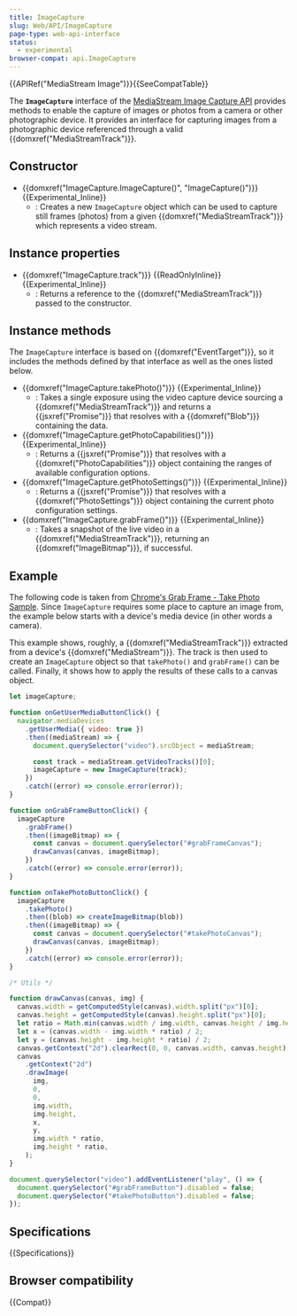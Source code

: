 ```yaml
---
title: ImageCapture
slug: Web/API/ImageCapture
page-type: web-api-interface
status:
  - experimental
browser-compat: api.ImageCapture
---
```


{{APIRef("MediaStream Image")}}{{SeeCompatTable}}

The **`ImageCapture`** interface of the [MediaStream Image Capture API](/en-US/docs/Web/API/MediaStream_Image_Capture_API) provides methods to enable the capture of images or photos from a camera or other photographic device. It provides an interface for capturing images from a photographic device referenced through a valid {{domxref("MediaStreamTrack")}}.

## Constructor

- {{domxref("ImageCapture.ImageCapture()", "ImageCapture()")}} {{Experimental_Inline}}
  - : Creates a new `ImageCapture` object which can be used to capture still frames (photos) from a given {{domxref("MediaStreamTrack")}} which represents a video stream.

## Instance properties

- {{domxref("ImageCapture.track")}} {{ReadOnlyInline}} {{Experimental_Inline}}
  - : Returns a reference to the {{domxref("MediaStreamTrack")}} passed to the constructor.

## Instance methods

The `ImageCapture` interface is based on {{domxref("EventTarget")}}, so it includes the methods defined by that interface as well as the ones listed below.

- {{domxref("ImageCapture.takePhoto()")}} {{Experimental_Inline}}
  - : Takes a single exposure using the video capture device sourcing a {{domxref("MediaStreamTrack")}} and returns a {{jsxref("Promise")}} that resolves with a {{domxref("Blob")}} containing the data.
- {{domxref("ImageCapture.getPhotoCapabilities()")}} {{Experimental_Inline}}
  - : Returns a {{jsxref("Promise")}} that resolves with a {{domxref("PhotoCapabilities")}} object containing the ranges of available configuration options.
- {{domxref("ImageCapture.getPhotoSettings()")}} {{Experimental_Inline}}
  - : Returns a {{jsxref("Promise")}} that resolves with a {{domxref("PhotoSettings")}} object containing the current photo configuration settings.
- {{domxref("ImageCapture.grabFrame()")}} {{Experimental_Inline}}
  - : Takes a snapshot of the live video in a {{domxref("MediaStreamTrack")}}, returning an {{domxref("ImageBitmap")}}, if successful.

## Example

The following code is taken from [Chrome's Grab Frame - Take Photo Sample](https://googlechrome.github.io/samples/image-capture/grab-frame-take-photo.html). Since `ImageCapture` requires some place to capture an image from, the example below starts with a device's media device (in other words a camera).

This example shows, roughly, a {{domxref("MediaStreamTrack")}} extracted from a device's {{domxref("MediaStream")}}. The track is then used to create an `ImageCapture` object so that `takePhoto()` and `grabFrame()` can be called. Finally, it shows how to apply the results of these calls to a canvas object.

```js
let imageCapture;

function onGetUserMediaButtonClick() {
  navigator.mediaDevices
    .getUserMedia({ video: true })
    .then((mediaStream) => {
      document.querySelector("video").srcObject = mediaStream;

      const track = mediaStream.getVideoTracks()[0];
      imageCapture = new ImageCapture(track);
    })
    .catch((error) => console.error(error));
}

function onGrabFrameButtonClick() {
  imageCapture
    .grabFrame()
    .then((imageBitmap) => {
      const canvas = document.querySelector("#grabFrameCanvas");
      drawCanvas(canvas, imageBitmap);
    })
    .catch((error) => console.error(error));
}

function onTakePhotoButtonClick() {
  imageCapture
    .takePhoto()
    .then((blob) => createImageBitmap(blob))
    .then((imageBitmap) => {
      const canvas = document.querySelector("#takePhotoCanvas");
      drawCanvas(canvas, imageBitmap);
    })
    .catch((error) => console.error(error));
}

/* Utils */

function drawCanvas(canvas, img) {
  canvas.width = getComputedStyle(canvas).width.split("px")[0];
  canvas.height = getComputedStyle(canvas).height.split("px")[0];
  let ratio = Math.min(canvas.width / img.width, canvas.height / img.height);
  let x = (canvas.width - img.width * ratio) / 2;
  let y = (canvas.height - img.height * ratio) / 2;
  canvas.getContext("2d").clearRect(0, 0, canvas.width, canvas.height);
  canvas
    .getContext("2d")
    .drawImage(
      img,
      0,
      0,
      img.width,
      img.height,
      x,
      y,
      img.width * ratio,
      img.height * ratio,
    );
}

document.querySelector("video").addEventListener("play", () => {
  document.querySelector("#grabFrameButton").disabled = false;
  document.querySelector("#takePhotoButton").disabled = false;
});
```

## Specifications

{{Specifications}}

## Browser compatibility

{{Compat}}

